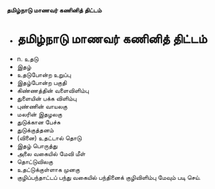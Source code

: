 **தமிழ்நாடு மாணவர் கணினித் திட்டம்**
- # தமிழ்நாடு மாணவர் கணினித் திட்டம்
- n. உதடு
- இதழ்
- உதடுபோன்ற உறுப்பு
- இதழ்போன்ற பகுதி
- கிண்ணத்தின் வளைவிளிம்பு
- துளையின் பக்க விளிம்பு
- புண்ணின் வாயலகு
- மலரின் இதழலகு
- துடுக்கான பேச்சு
- துடுக்குத்தனம்
- (வினை) உதட்டால் தொடு
- இதழ் பொருத்து
- அலை வகையில் மேவி மீள்
- தொட்டுவிலகு
- உதட்டுக்குள்ளாக முனகு
- குழிப்பந்தாட்டப் பந்து வகையில் பந்தினைக் குழிவிளிம்பு மேவும் படி செய்.

